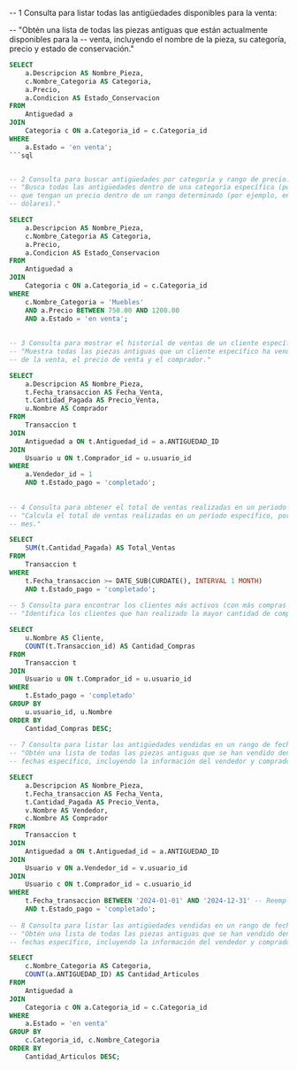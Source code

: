 -- 1 Consulta para listar todas las antigüedades disponibles para la venta:

-- "Obtén una lista de todas las piezas antiguas que están actualmente disponibles para la
-- venta, incluyendo el nombre de la pieza, su categoría, precio y estado de conservación."

```sql
SELECT 
    a.Descripcion AS Nombre_Pieza,
    c.Nombre_Categoria AS Categoria,
    a.Precio,
    a.Condicion AS Estado_Conservacion
FROM 
    Antiguedad a
JOIN 
    Categoria c ON a.Categoria_id = c.Categoria_id
WHERE 
    a.Estado = 'en venta';
```sql


-- 2 Consulta para buscar antigüedades por categoría y rango de precio:
-- "Busca todas las antigüedades dentro de una categoría específica (por ejemplo, 'Muebles')
-- que tengan un precio dentro de un rango determinado (por ejemplo, entre 500 y 2000
-- dólares)."

SELECT 
    a.Descripcion AS Nombre_Pieza,
    c.Nombre_Categoria AS Categoria,
    a.Precio,
    a.Condicion AS Estado_Conservacion
FROM 
    Antiguedad a
JOIN 
    Categoria c ON a.Categoria_id = c.Categoria_id
WHERE 
    c.Nombre_Categoria = 'Muebles' 
    AND a.Precio BETWEEN 750.00 AND 1200.00
    AND a.Estado = 'en venta';
    
    
-- 3 Consulta para mostrar el historial de ventas de un cliente específico:
-- "Muestra todas las piezas antiguas que un cliente específico ha vendido, incluyendo la fecha
-- de la venta, el precio de venta y el comprador."

SELECT 
    a.Descripcion AS Nombre_Pieza,
    t.Fecha_transaccion AS Fecha_Venta,
    t.Cantidad_Pagada AS Precio_Venta,
    u.Nombre AS Comprador
FROM 
    Transaccion t
JOIN 
    Antiguedad a ON t.Antiguedad_id = a.ANTIGUEDAD_ID
JOIN 
    Usuario u ON t.Comprador_id = u.usuario_id
WHERE 
    a.Vendedor_id = 1
    AND t.Estado_pago = 'completado';
    
    
-- 4 Consulta para obtener el total de ventas realizadas en un periodo de tiempo:
-- "Calcula el total de ventas realizadas en un período específico, por ejemplo, durante el último
-- mes."

SELECT 
    SUM(t.Cantidad_Pagada) AS Total_Ventas
FROM 
    Transaccion t
WHERE 
    t.Fecha_transaccion >= DATE_SUB(CURDATE(), INTERVAL 1 MONTH)
    AND t.Estado_pago = 'completado';
    
-- 5 Consulta para encontrar los clientes más activos (con más compras realizadas):
-- "Identifica los clientes que han realizado la mayor cantidad de compras en la plataforma."

SELECT 
    u.Nombre AS Cliente,
    COUNT(t.Transaccion_id) AS Cantidad_Compras
FROM 
    Transaccion t
JOIN 
    Usuario u ON t.Comprador_id = u.usuario_id
WHERE 
    t.Estado_pago = 'completado'
GROUP BY 
    u.usuario_id, u.Nombre
ORDER BY 
    Cantidad_Compras DESC;
    
-- 7 Consulta para listar las antigüedades vendidas en un rango de fechas específico:
-- "Obtén una lista de todas las piezas antiguas que se han vendido dentro de un rango de
-- fechas específico, incluyendo la información del vendedor y comprador."

SELECT 
    a.Descripcion AS Nombre_Pieza,
    t.Fecha_transaccion AS Fecha_Venta,
    t.Cantidad_Pagada AS Precio_Venta,
    v.Nombre AS Vendedor,
    c.Nombre AS Comprador
FROM 
    Transaccion t
JOIN 
    Antiguedad a ON t.Antiguedad_id = a.ANTIGUEDAD_ID
JOIN 
    Usuario v ON a.Vendedor_id = v.usuario_id
JOIN 
    Usuario c ON t.Comprador_id = c.usuario_id
WHERE 
    t.Fecha_transaccion BETWEEN '2024-01-01' AND '2024-12-31' -- Reemplaza con el rango de fechas deseado
    AND t.Estado_pago = 'completado';
    
-- 8 Consulta para listar las antigüedades vendidas en un rango de fechas específico:
-- "Obtén una lista de todas las piezas antiguas que se han vendido dentro de un rango de
-- fechas específico, incluyendo la información del vendedor y comprador."

SELECT 
    c.Nombre_Categoria AS Categoria,
    COUNT(a.ANTIGUEDAD_ID) AS Cantidad_Articulos
FROM 
    Antiguedad a
JOIN 
    Categoria c ON a.Categoria_id = c.Categoria_id
WHERE 
    a.Estado = 'en venta'
GROUP BY 
    c.Categoria_id, c.Nombre_Categoria
ORDER BY 
    Cantidad_Articulos DESC;
